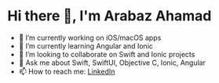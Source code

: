# Hi there 👋, I'm Arabaz Ahamad

- 🔭 I’m currently working on iOS/macOS apps
- 🌱 I’m currently learning Angular and Ionic
- 👯 I’m looking to collaborate on Swift and Ionic projects
- 💬 Ask me about Swift, SwiftUI, Objective C, Ionic, Angular
- 📫 How to reach me: [LinkedIn](https://in.linkedin.com/in/arabaz-ahamad-iosdeveloper)
